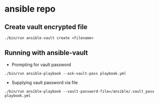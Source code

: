 # ansible repo

## Create vault encrypted file

``` shell
./bin/run ansible-vault create <filename>
```

## Running with ansible-vault

- Prompting for vault password
``` shell
./bin/run ansible-playbook --ask-vault-pass playbook.yml
```

- Supplying vault password via file

``` shell
./bin/run ansible-playbook --vault-password-file=/ansible/.vault_pass playbook.yml
```
